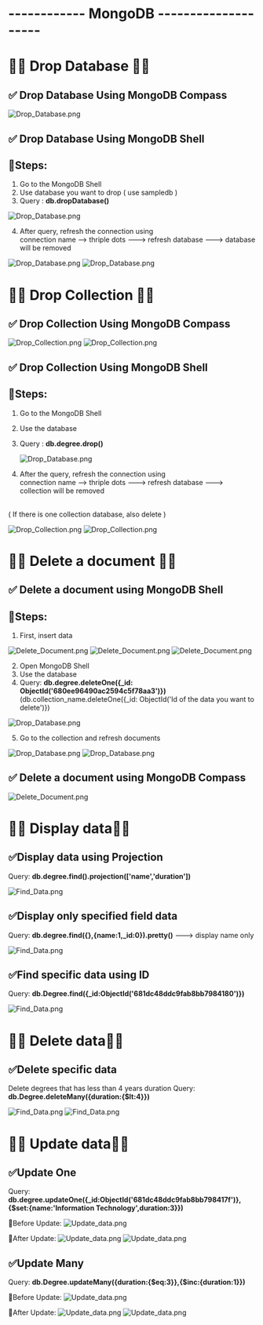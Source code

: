 # ------------ MongoDB --------------------

# 🍃🍃 Drop Database 🍃🍃

## ✅ Drop Database Using MongoDB Compass

![Drop_Database.png](./Outputs/1_1.png)

## ✅ Drop Database Using MongoDB Shell

## 🔹Steps: 

1. Go to the MongoDB Shell
2. Use database you want to drop ( use sampledb )
3. Query : **db.dropDatabase()**

![Drop_Database.png](./Outputs/2_1.png)

4. After query, refresh the connection using <br>
connection name -->  thriple dots ---> refresh database ---> database will be removed

![Drop_Database.png](./Outputs/2_2.png)
![Drop_Database.png](./Outputs/2_3.png)

# 🍃🍃 Drop Collection 🍃🍃

## ✅ Drop Collection Using MongoDB Compass

![Drop_Collection.png](./Outputs/3_1.png)
![Drop_Collection.png](./Outputs/3_2.png)

## ✅ Drop Collection Using MongoDB Shell

## 🔹Steps: 

1. Go to the MongoDB Shell
2. Use the database 
3. Query : **db.degree.drop()**
   
   ![Drop_Database.png](./Outputs/4_1.png)
   
5. After the query, refresh the connection using <br>
connection name -->  thriple dots ---> refresh database ---> collection will be removed
<br>
( If there is one collection database, also delete )

 ![Drop_Collection.png](./Outputs/4_2.png) 
 ![Drop_Collection.png](./Outputs/4_3.png)


# 🍃🍃 Delete a document 🍃🍃

## ✅ Delete a document using MongoDB Shell

## 🔹Steps: 

1. First, insert data

 ![Delete_Document.png](./Outputs/5_1.png) 
 ![Delete_Document.png](./Outputs/5_2.png)
 ![Delete_Document.png](./Outputs/5_3.png)

2. Open MongoDB Shell
3. Use the database
4. Query: **db.degree.deleteOne({_id: ObjectId('680ee96490ac2594c5f78aa3')})**
(db.collection_name.deleteOne({_id: ObjectId('Id of the data you want to delete')})

 ![Drop_Database.png](./Outputs/5_4.png) 

5. Go to the collection and refresh documents

 ![Drop_Database.png](./Outputs/5_5.png) 
 ![Drop_Database.png](./Outputs/5_6.png) 

 
## ✅ Delete a document using MongoDB Compass

![Delete_Document.png](./Outputs/5_7.png) 

# 🍃🍃 Display data🍃🍃

## ✅Display data using Projection 

 Query: **db.degree.find().projection(['name','duration'])**

![Find_Data.png](./Outputs/6_1.png) 

## ✅Display only specified field data

Query: **db.degree.find({},{name:1,_id:0}).pretty()** ---> display name only

![Find_Data.png](./Outputs/6_2.png) 

## ✅Find specific data using ID

Query: **db.Degree.find({_id:ObjectId('681dc48ddc9fab8bb7984180')})** 

![Find_Data.png](./Outputs/6_3.png) 

# 🍃🍃 Delete data🍃🍃

## ✅Delete specific data

Delete degrees that has less than 4 years duration
Query: **db.Degree.deleteMany({duration:{$lt:4}})** 

![Find_Data.png](./Outputs/6_4.png) 
![Find_Data.png](./Outputs/6_5.png) 

# 🍃🍃 Update data🍃🍃

## ✅Update One 

Query: **db.degree.updateOne({_id:ObjectId('681dc48ddc9fab8bb798417f')},{$set:{name:'Information Technology',duration:3}})** 

🔹Before Update:
![Update_data.png](./Outputs/6_6.png) 

🔹After Update:
![Update_data.png](./Outputs/6_7.png) 
![Update_data.png](./Outputs/6_8.png) 


## ✅Update Many

Query: **db.Degree.updateMany({duration:{$eq:3}},{$inc:{duration:1}})** 

🔹Before Update:
![Update_data.png](./Outputs/7_1.png) 

🔹After Update:
![Update_data.png](./Outputs/7_2.png) 
![Update_data.png](./Outputs/7_3.png) 



